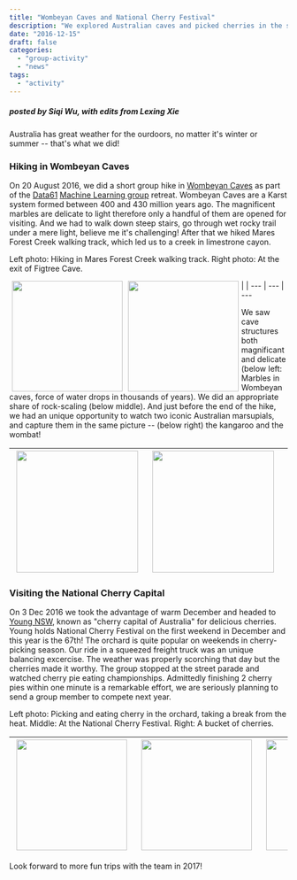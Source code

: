 ```yaml
---
title: "Wombeyan Caves and National Cherry Festival"
description: "We explored Australian caves and picked cherries in the second half of 2016."
date: "2016-12-15"
draft: false
categories:
  - "group-activity"
  - "news"
tags:
  - "activity"
---
```


##### posted by _Siqi Wu_, with edits from _Lexing Xie_<br />

Australia has great weather for the ourdoors, no matter it's winter or summer -- that's what we did!

<!--more-->

### Hiking in Wombeyan Caves

On 20 August 2016, we did a short group hike in [Wombeyan Caves](http://www.nationalparks.nsw.gov.au/visit-a-park/parks/Wombeyan-Karst-Conservation-Reserve) as part of the [Data61](https://www.data61.csiro.au/) [Machine Learning group](https://www.nicta.com.au/category/machine-learning/) retreat. Wombeyan Caves are a Karst system formed between 400 and 430 million years ago. The magnificent marbles are delicate to light therefore only a handful of them are opened for visiting. And we had to walk down steep stairs, go through wet rocky trail under a mere light, believe me it's challenging! After that we hiked Mares Forest Creek walking track, which led us to a creek in limestrone cayon. 

Left photo: Hiking in Mares Forest Creek walking track. Right photo: At the exit of Figtree Cave.<br />


<img style="float: left;" src="/img/cave_and_cherry/cave_group1.jpg" height=200 hspace=5 >  | <img style="float: left;" src="/img/cave_and_cherry/cave_group2.jpg" height=200 hspace=5> | 
--- | --- | --- 

<p />

We saw cave structures both magnificant and delicate (below left: Marbles in Wombeyan caves, force of water drops in thousands of years). We did an appropriate share of rock-scaling (below middle). And just before the end of the hike, we had an unique opportunity to watch two iconic Australian marsupials, and capture them in the same picture -- (below right) the kangaroo and the wombat! 

<img style="float: left;" src="/img/cave_and_cherry/cave_sight.jpg" height=220  hspace=5>| <img style="float: left;" src="/img/cave_and_cherry/cave_hike.jpg" height=220  hspace=5>| <img style="float: left;" src="/img/cave_and_cherry/wombat_and_roo.jpg" height=220  hspace=5>
--- | --- | ---

<p />



### Visiting the National Cherry Capital

On 3 Dec 2016 we took the advantage of warm December and headed to [Young NSW](http://www.visithilltopsregion.com.au/Visit-Young/Whats-On/National-Cherry-Festival), known as "cherry capital of Australia" for delicious cherries. Young holds National Cherry Festival on the first weekend in December and this year is the 67th! The orchard is quite popular on weekends in cherry-picking season. Our ride in a squeezed freight truck was an unique balancing excercise. The weather was properly scorching that day but the cherries made it worthy. The group stopped at the street parade and watched cherry pie eating championships. Admittedly finishing 2 cherry pies within one minute is a remarkable effort, we are seriously planning to send a group member to compete next year.

Left photo: Picking and eating cherry in the orchard, taking a break from the heat. Middle: At the National Cherry Festival. Right: A bucket of cherries. <br />


<img src="/img/cave_and_cherry/cherry_picking.jpg" height=200  hspace=5> | <img src="/img/cave_and_cherry/cherry_young.jpg" height=200  hspace=5> | <img style="float: left;" src="/img/cave_and_cherry/cherry_cherry.jpg" height=200  hspace=5>
--- | --- | ---


<p />

Look forward to more fun trips with the team in 2017!
